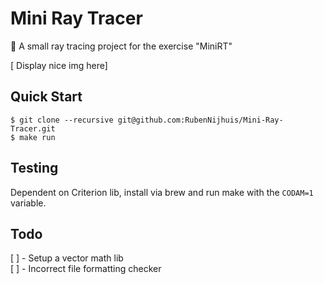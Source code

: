 # Mini Ray Tracer
🌈 A small ray tracing project for the exercise "MiniRT"

[ Display nice img here]

## Quick Start 
```
$ git clone --recursive git@github.com:RubenNijhuis/Mini-Ray-Tracer.git
$ make run
```

## Testing
Dependent on Criterion lib, install via brew and run make with the `CODAM=1` variable.

## Todo
[ ] - Setup a vector math lib  
[ ] - Incorrect file formatting checker